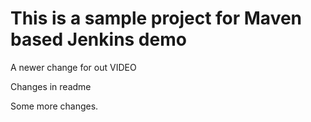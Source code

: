 # This is a sample project for Maven based Jenkins demo

A newer change for out VIDEO

Changes in readme

Some more changes.
